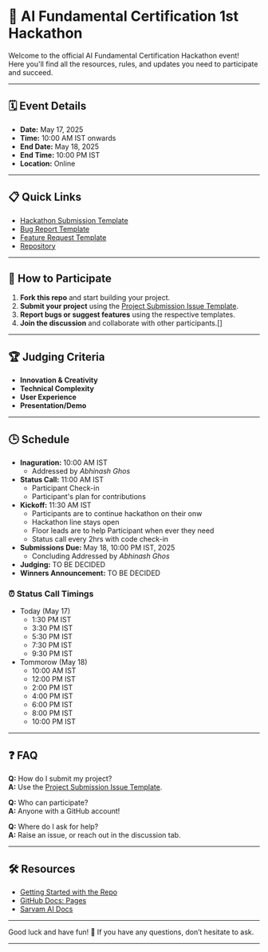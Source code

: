 # 🚀 AI Fundamental Certification 1st Hackathon

Welcome to the official AI Fundamental Certification Hackathon event!  
Here you'll find all the resources, rules, and updates you need to participate and succeed.

---

## 🗓️ Event Details

- **Date:** May 17, 2025
- **Time:** 10:00 AM IST onwards
- **End Date:** May 18, 2025
- **End Time:** 10:00 PM IST
- **Location:** Online

---

## 📋 Quick Links

- [Hackathon Submission Template][hackathon-temp]
- [Bug Report Template][bug-temp]
- [Feature Request Template][feature-temp]
- [Repository](https://github.com/anil-650/sarvam-AI-Demo)

---

## 🏁 How to Participate

1. **Fork this repo** and start building your project.
2. **Submit your project** using the [Project Submission Issue Template][hackathon-temp].
3. **Report bugs or suggest features** using the respective templates.
4. **Join the discussion** and collaborate with other participants.[]

---

## 🏆 Judging Criteria

- **Innovation & Creativity**
- **Technical Complexity**
- **User Experience**
- **Presentation/Demo**

---

## 🕒 Schedule

- **Inaguration:** 10:00 AM IST
    - Addressed by *Abhinash Ghos*
- **Status Call:** 11:00 AM IST
    - Participant Check-in
    - Participant's plan for contributions
- **Kickoff:** 11:30 AM IST
    - Participants are to continue hackathon on their onw
    - Hackathon line stays open
    - Floor leads are to help Participant when ever they need
    - Status call every 2hrs with code check-in
- **Submissions Due:** May 18, 10:00 PM IST, 2025
    - Concluding Addressed by *Abhinash Ghos*
- **Judging:** TO BE DECIDED
- **Winners Announcement:** TO BE DECIDED

### ⏰ Status Call Timings

- Today (May 17)
    - 1:30 PM IST
    - 3:30 PM IST
    - 5:30 PM IST
    - 7:30 PM IST
    - 9:30 PM IST
- Tommorow (May 18)
    - 10:00 AM IST
    - 12:00 PM IST
    - 2:00 PM IST
    - 4:00 PM IST
    - 6:00 PM IST
    - 8:00 PM IST
    - 10:00 PM IST

---

## ❓ FAQ

**Q:** How do I submit my project?  
**A:** Use the [Project Submission Issue Template][hackathon-temp].

**Q:** Who can participate?  
**A:** Anyone with a GitHub account!

**Q:** Where do I ask for help?  
**A:** Raise an issue, or reach out in the discussion tab.

---

## 🛠️ Resources

- [Getting Started with the Repo][readme-link]
- [GitHub Docs: Pages](https://docs.github.com/en/pages)
- [Sarvam AI Docs][sarvam-docs]

---

Good luck and have fun! 🚀 If you have any questions, don’t hesitate to ask.

---

[readme-link]: https://anil-650/sarvam-AI-Demo/blob/main/README.md
[feature-temp]: https://github.com/anil-650/sarvam-AI-Demo/issues/new?template=feature-request.md
[bug-temp]: https://github.com/anil-650/sarvam-AI-Demo/issues/new?template=bug-report.md
[hackathon-temp]: https://github.com/anil-650/sarvam-AI-Demo/issues/new?template=hackathon-project-submission.md
[discussion-page]: https://github.com/anil-650/sarvam-AI-Demo/discussions/2
[sarvam-docs]: https://docs.sarvam.ai/sarvam-api-docs
